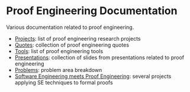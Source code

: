 Proof Engineering Documentation
===============================

Various documentation related to proof engineering.

- [Projects](PROJECTS.md): list of proof engineering research projects
- [Quotes](QUOTES.md): collection of proof engineering quotes
- [Tools](TOOLS.md): list of proof engineering tools
- [Presentations](PRESENTATIONS.md): collection of slides from presentations related to proof engineering
- [Problems](PROBLEMS.md): problem area breakdown
- [Software Engineering meets Proof Engineering](SEmPE.md): several projects applying SE techniques to formal proofs
